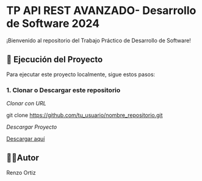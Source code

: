 # TP API REST AVANZADO- Desarrollo de Software 2024

¡Bienvenido al repositorio del Trabajo Práctico de Desarrollo de Software!

## 🚀 Ejecución del Proyecto

Para ejecutar este proyecto localmente, sigue estos pasos:

### 1. Clonar o Descargar este repositorio

*Clonar con URL*
   
   git clone https://github.com/tu_usuario/nombre_repositorio.git
    

*Descargar Proyecto*

[Descargar aquí](https://github.com/TheBestDeveloper95/TP-Proyecto-Api-Rest-Avanzado-Desarrollo-de-Software-2024/archive/refs/heads/main.zip)
   
## 🧑‍💻Autor

Renzo Ortiz

